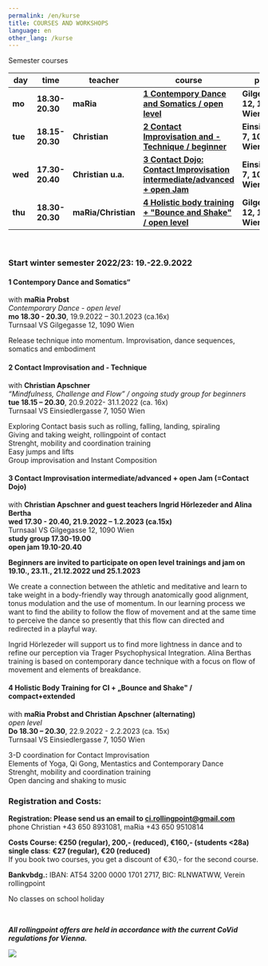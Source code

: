 ```yaml
---
permalink: /en/kurse
title: COURSES AND WORKSHOPS
language: en
other_lang: /kurse
---
```

Semester courses 

| day     | time            | teacher             | course                                                                            | place                         |
| ------- | --------------- | ------------------- | --------------------------------------------------------------------------------- | ----------------------------- |
| **mo**  | **18.30-20.30** | **maRia**           | **[1 Contempory Dance and Somatics / open level](#mo)**                           | **Gilgegasse 12, 1090 Wien**  |
| **tue** | **18.15-20.30** | **Christian**       | [](#mie)**[2 Contact Improvisation and -Technique / beginner](#di)**              | **Einsiedlerg. 7, 1050 Wien** |
| **wed** | **17.30-20.40** | **Christian u.a.**  | **[3 Contact Dojo: Contact Improvisation intermediate/advanced + open Jam](#mi)** | **Einsiedlerg. 7, 1050 Wien** |
| **thu** | **18.30-20.30** | **maRia/Christian** | **[4 Holistic body training + "Bounce and Shake" / open level](#do)**             | **Gilgegasse 12, 1090 Wien**  |

&nbsp;

### Start winter semester 2022/23: 19.-22.9.2022

<div class="named-anchor" id="mo"></div>

#### 1 Contempory Dance and Somatics“

with **maRia Probst**\
*Contemporary Dance* - *open level*\
**mo 18.30 - 20.30**, 19.9.2022 – 30.1.2023 (ca.16x)\
Turnsaal VS Gilgegasse 12, 1090 Wien

Release technique into momentum. Improvisation, dance sequences, somatics and embodiment

<div class="named-anchor" id="di"></div>

#### 2 Contact Improvisation and - Technique

with **Christian Apschner**\
*“Mindfulness, Challenge and Flow” / ongoing study group for beginners*\
**tue 18.15 – 20.30**, 20.9.2022- 31.1.2022 (ca. 16x)\
Turnsaal VS Einsiedlergasse 7, 1050 Wien

Exploring Contact basis such as rolling, falling, landing, spiraling\
Giving and taking weight, rollingpoint of contact\
Strenght, mobility and coordination training\
Easy jumps and lifts\
Group improvisation and Instant Composition

<div class="named-anchor" id="mi"></div>

#### 3 **Contact Improvisation intermediate/advanced + open Jam (=Contact Dojo)**

with **Christian Apschner and guest teachers Ingrid Hörlezeder and Alina Bertha**\
**wed 17.30 - 20.40, 21.9.2022 – 1.2.2023 (ca.15x)**\
Turnsaal VS Gilgegasse 12, 1090 Wien\
**study group 17.30-19.00**\
**open jam 19.10-20.40**

**Beginners are invited to participate on open level trainings and jam on**\
**19.10., 23.11., 21.12.2022 und 25.1.2023**

We create a connection between the athletic and meditative and learn to take weight in a body-friendly way through anatomically good alignment, tonus modulation and the use of momentum. In our learning process we want to find the ability to follow the flow of movement and at the same time to perceive the dance so presently that this flow can directed and redirected in a playful way.

Ingrid Hörlezeder will support us to find more lightness in dance and to refine our perception via Trager Psychophysical Integration. Alina Berthas training is based on contemporary dance technique with a focus on flow of movement and elements of breakdance.

<div class="named-anchor" id="do"></div>

#### 4 Holistic Body Training for CI + „Bounce and Shake" / compact+extended

with **maRia Probst and Christian Apschner (alternating)**\
*open level*\
**Do 18.30 – 20.30**, 22.9.2022 - 2.2.2023 (ca. 15x)\
Turnsaal VS Einsiedlergasse 7, 1050 Wien

3-D coordination for Contact Improvisation\
Elements of Yoga, Qi Gong, Mentastics and Contemporary Dance\
Strenght, mobility and coordination training\
Open dancing and shaking to music

### Registration and Costs:

**Registration: Please send us an email to ci.rollingpoint@gmail.com**\
phone Christian +43 650 8931081, maRia +43 650 9510814

**Costs Course: €250 (regular), 200,- (reduced), €160,- (students <28a)**\
**single class**: **€27 (regular), €20 (reduced)**\
If you book two courses, you get a discount of €30,- for the second course.

**Bankvbdg.:** IBAN: AT54 3200 0000 1701 2717, BIC: RLNWATWW, Verein rollingpoint

No classes on school holiday

&nbsp;

***All rollingpoint offers are held in accordance with the current CoVid regulations for Vienna.***

![](/assets/uploads/img_0197.jpg)